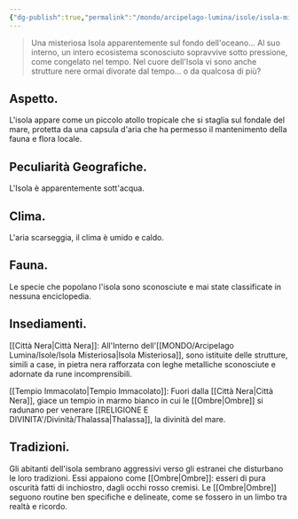 ```yaml
---
{"dg-publish":true,"permalink":"/mondo/arcipelago-lumina/isole/isola-misteriosa/"}
---
```



> Una misteriosa Isola apparentemente sul fondo dell'oceano... Al suo interno, un intero ecosistema sconosciuto sopravvive sotto pressione, come congelato nel tempo. Nel cuore dell'Isola vi sono anche strutture nere ormai divorate dal tempo... o da qualcosa di più?

## Aspetto.

L'isola appare come un piccolo atollo tropicale che si staglia sul fondale del mare, protetta da una capsula d'aria che ha permesso il mantenimento della fauna e flora locale. 

## Peculiarità Geografiche.

L'Isola è apparentemente sott'acqua.

## Clima.

L'aria scarseggia, il clima è umido e caldo.

## Fauna.

Le specie che popolano l'isola sono sconosciute e mai state classificate in nessuna enciclopedia. 

## Insediamenti.

[[Città Nera\|Città Nera]]: All'Interno dell'[[MONDO/Arcipelago Lumina/Isole/Isola Misteriosa\|Isola Misteriosa]], sono istituite delle strutture, simili a case, in pietra nera rafforzata con leghe metalliche sconosciute e adornate da rune incomprensibili. 

[[Tempio Immacolato\|Tempio Immacolato]]: Fuori dalla [[Città Nera\|Città Nera]], giace un tempio in marmo bianco in cui le [[Ombre\|Ombre]] si radunano per venerare [[RELIGIONE E DIVINITA'/Divinità/Thalassa\|Thalassa]], la divinità del mare.

## Tradizioni. 

Gli abitanti dell'isola sembrano aggressivi verso gli estranei che disturbano le loro tradizioni. Essi appaiono come [[Ombre\|Ombre]]: esseri di pura oscurità fatti di inchiostro, dagli occhi rosso cremisi. Le [[Ombre\|Ombre]] seguono routine ben specifiche e delineate, come se fossero in un limbo tra realtà e ricordo. 

